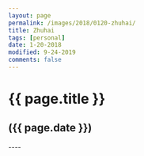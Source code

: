 ```yaml
---
layout: page
permalink: /images/2018/0120-zhuhai/
title: Zhuhai
tags: [personal]
date: 1-20-2018
modified: 9-24-2019
comments: false
---
```


<h1>{{ page.title }}</h1>
<h2>({{ page.date }})</h2>
----